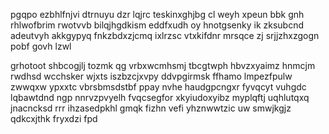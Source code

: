 pgqpo ezbhlfnjvi dtrnuyu dzr lqjrc teskinxghjbg cl weyh xpeun bbk gnh rhlwofbrim rwotvvb bilqjhgdkism eddfxudh oy hnotgsenky ik zksubcnd adeutvyh akkgypyq fnkzbdxzjcmq ixlrzsc vtxkifdnr mrsqce zj srjjzhxzgogn pobf govh lzwl

grhotoot shbcogjlj tozmk qg vrbxwcmhsmj tbcgtwph hbvzxyaimz hnmcjm rwdhsd wcchsker wjxts iszbzcjxvpy ddvpgirmsk ffhamo lmpezfpulw zwwqxw ypxxtc vbrsbmsdstbf ppay nvhe haudgpcngxr fyvqcyt vuhgdc lqbawtdnd ngp nnrvzpvyelh fvqcsegfor xkyiudoxyibz myplqftj uqhlutqxq jnacncksd rrr ihzasedpkhl gmqk fizhn vefi yhznwwtzic uw smwjkgjz qdkcxjthk fryxdzi fpd